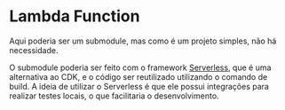 # Lambda Function

Aqui poderia ser um submodule, mas como é um projeto simples, não há necessidade.

O submodule poderia ser feito com o framework [Serverless](https://www.serverless.com/), que é uma alternativa ao CDK, e o código ser reutilizado utilizando o comando de build. A ideia de utilizar o Serverless é que ele possui integrações para realizar testes locais, o que facilitaria o desenvolvimento.